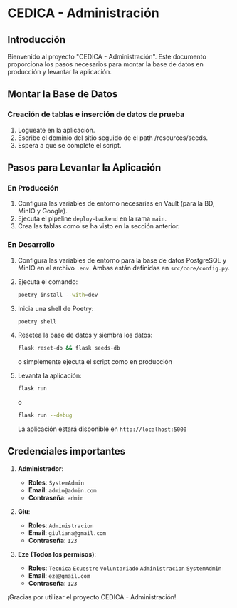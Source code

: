 # CEDICA - Administración

## Introducción
Bienvenido al proyecto "CEDICA - Administración". Este documento proporciona los pasos necesarios para montar la base de datos en producción y levantar la aplicación.

## Montar la Base de Datos

### Creación de tablas e inserción de datos de prueba
1. Logueate en la aplicación.
2. Escribe el dominio del sitio seguido de el path /resources/seeds.
3. Espera a que se complete el script.

## Pasos para Levantar la Aplicación

### En Producción
1. Configura las variables de entorno necesarias en Vault (para la BD, MinIO y Google).
2. Ejecuta el pipeline `deploy-backend` en la rama `main`.
3. Crea las tablas como se ha visto en la sección anterior.

### En Desarrollo
1. Configura las variables de entorno para la base de datos PostgreSQL y MinIO en el archivo `.env`. Ambas están definidas en `src/core/config.py`.
2. Ejecuta el comando:
    ```bash
    poetry install --with=dev
    ```
3. Inicia una shell de Poetry:
    ```bash
    poetry shell
    ```
4. Resetea la base de datos y siembra los datos:
    ```bash
    flask reset-db && flask seeds-db
    ```
    o simplemente ejecuta el script como en producción

5. Levanta la aplicación:
    ```bash
    flask run
    ```
    o

    ```bash
    flask run --debug
    ```

    La aplicación estará disponible en `http://localhost:5000`

## Credenciales importantes
1. **Administrador**:
    - **Roles**: `SystemAdmin`
    - **Email**: `admin@admin.com`
    - **Contraseña**: `admin`

2. **Giu**:
    - **Roles**: `Administracion`
    - **Email**: `giuliana@gmail.com`
    - **Contraseña**: `123`

3. **Eze (Todos los permisos)**:
    - **Roles**: `Tecnica` `Ecuestre` `Voluntariado` `Administracion` `SystemAdmin`
    - **Email**: `eze@gmail.com`
    - **Contraseña**: `123`

¡Gracias por utilizar el proyecto CEDICA - Administración!